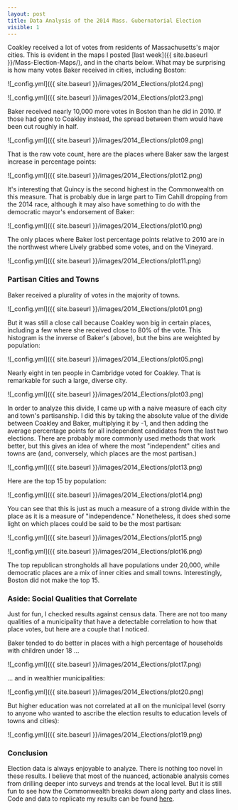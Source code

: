 ```yaml
---
layout: post
title: Data Analysis of the 2014 Mass. Gubernatorial Election
visible: 1
---
```


Coakley received a lot of votes from residents of Massachusetts's major cities. This is evident in the maps I posted [last week]({{ site.baseurl }}/Mass-Election-Maps/), and in the charts below. What may be surprising is how many votes Baker received in cities, including Boston:

![_config.yml]({{ site.baseurl }}/images/2014_Elections/plot24.png)

![_config.yml]({{ site.baseurl }}/images/2014_Elections/plot23.png)

Baker received nearly 10,000 more votes in Boston than he did in 2010. If those had gone to Coakley instead, the spread between them would have been cut roughly in half.

![_config.yml]({{ site.baseurl }}/images/2014_Elections/plot09.png)

That is the raw vote count, here are the places where Baker saw the largest increase in percentage points:

![_config.yml]({{ site.baseurl }}/images/2014_Elections/plot12.png)

It's interesting that Quincy is the second highest in the Commonwealth on this measure. That is probably due in large part to Tim Cahill dropping from the 2014 race, although it may also have something to do with the democratic mayor's endorsement of Baker:   

![_config.yml]({{ site.baseurl }}/images/2014_Elections/plot10.png)

The only places where Baker lost percentage points relative to 2010 are in the northwest where Lively grabbed some votes, and on the Vineyard.   

![_config.yml]({{ site.baseurl }}/images/2014_Elections/plot11.png)

### Partisan Cities and Towns

Baker received a plurality of votes in the majority of towns. 

![_config.yml]({{ site.baseurl }}/images/2014_Elections/plot01.png)

But it was still a close call because Coakley won big in certain places, including a few where she received close to 80% of the vote. This histogram is the inverse of Baker's (above), but the bins are weighted by population:

![_config.yml]({{ site.baseurl }}/images/2014_Elections/plot05.png)

Nearly eight in ten people in Cambridge voted for Coakley. That is remarkable for such a large, diverse city.   

![_config.yml]({{ site.baseurl }}/images/2014_Elections/plot03.png)

In order to analyze this divide, I came up with a naive measure of each city and town's partisanship. I did this by taking the absolute value of the divide between Coakley and Baker, multiplying it by -1, and then adding the average percentage points for all independent candidates from the last two elections. There are probably more commonly used methods that work better, but this gives an idea of where the most "independent" cities and towns are (and, conversely, which places are the most partisan.)

![_config.yml]({{ site.baseurl }}/images/2014_Elections/plot13.png)

Here are the top 15 by population:

![_config.yml]({{ site.baseurl }}/images/2014_Elections/plot14.png)

You can see that this is just as much a measure of a strong divide within the place as it is a measure of "independence." Nonetheless, it does shed some light on which places could be said to be the most partisan:

![_config.yml]({{ site.baseurl }}/images/2014_Elections/plot15.png)

![_config.yml]({{ site.baseurl }}/images/2014_Elections/plot16.png)

The top republican strongholds all have populations under 20,000, while democratic places are a mix of inner cities and small towns. Interestingly, Boston did not make the top 15. 

### Aside: Social Qualities that Correlate   

Just for fun, I checked results against census data. There are not too many qualities of a municipality that have a detectable correlation to how that place votes, but here are a couple that I noticed.

Baker tended to do better in places with a high percentage of households with children under 18 ...

![_config.yml]({{ site.baseurl }}/images/2014_Elections/plot17.png)

... and in wealthier municipalities:

![_config.yml]({{ site.baseurl }}/images/2014_Elections/plot20.png)

But higher education was not correlated at all on the municipal level (sorry to anyone who wanted to ascribe the election results to education levels of towns and cities):

![_config.yml]({{ site.baseurl }}/images/2014_Elections/plot19.png)


### Conclusion

Election data is always enjoyable to analyze. There is nothing too novel in these results. I believe that most of the nuanced, actionable analysis comes from drilling deeper into surveys and trends at the local level. But it is still fun to see how the Commonwealth breaks down along party and class lines. Code and data to replicate my results can be found [here](https://github.com/DanielHadley/MassElections).    





